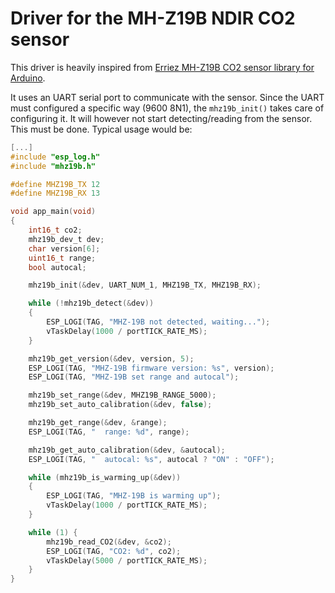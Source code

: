 # Driver for the MH-Z19B NDIR CO2 sensor

This driver is heavily inspired from [Erriez MH-Z19B CO2 sensor library for
Arduino](https://github.com/Erriez/ErriezMHZ19B).

It uses an UART serial port to communicate with the sensor. Since the UART must
configured a specific way (9600 8N1), the `mhz19b_init()` takes care of configuring it.
It will however not start detecting/reading from the sensor. This must be done. Typical
usage would be:


```C
[...]
#include "esp_log.h"
#include "mhz19b.h"

#define MHZ19B_TX 12
#define MHZ19B_RX 13

void app_main(void)
{
	int16_t co2;
	mhz19b_dev_t dev;
	char version[6];
	uint16_t range;
	bool autocal;

	mhz19b_init(&dev, UART_NUM_1, MHZ19B_TX, MHZ19B_RX);

	while (!mhz19b_detect(&dev))
	{
		ESP_LOGI(TAG, "MHZ-19B not detected, waiting...");
		vTaskDelay(1000 / portTICK_RATE_MS);
	}

	mhz19b_get_version(&dev, version, 5);
	ESP_LOGI(TAG, "MHZ-19B firmware version: %s", version);
	ESP_LOGI(TAG, "MHZ-19B set range and autocal");

	mhz19b_set_range(&dev, MHZ19B_RANGE_5000);
	mhz19b_set_auto_calibration(&dev, false);

	mhz19b_get_range(&dev, &range);
	ESP_LOGI(TAG, "  range: %d", range);

	mhz19b_get_auto_calibration(&dev, &autocal);
	ESP_LOGI(TAG, "  autocal: %s", autocal ? "ON" : "OFF");

	while (mhz19b_is_warming_up(&dev))
	{
		ESP_LOGI(TAG, "MHZ-19B is warming up");
		vTaskDelay(1000 / portTICK_RATE_MS);
	}

    while (1) {
		mhz19b_read_CO2(&dev, &co2);
		ESP_LOGI(TAG, "CO2: %d", co2);
		vTaskDelay(5000 / portTICK_RATE_MS);
    }
}

```
